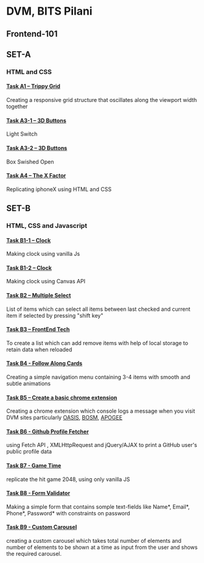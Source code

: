 # DVM, BITS Pilani
## Frontend-101
## SET-A 
### HTML and CSS


#### [Task A1 – Trippy Grid](https://chirag-wadhwa.github.io/frontend-101/A/A-1.html)
Creating a responsive grid structure that oscillates along the viewport width together 
#### [Task A3-1 – 3D Buttons](https://chirag-wadhwa.github.io/frontend-101/A/A-3-1.html)
Light Switch
#### [Task A3-2 – 3D Buttons](https://chirag-wadhwa.github.io/frontend-101/A/A-3-2.html)
Box Swished Open
#### [Task A4 – The X Factor](https://chirag-wadhwa.github.io/frontend-101/A/A-4.html)
Replicating iphoneX using HTML and CSS

## SET-B
### HTML, CSS and Javascript

#### [Task B1-1 – Clock](https://chirag-wadhwa.github.io/frontend-101/B/B-1-1.html)
Making clock using vanilla Js
#### [Task B1-2 – Clock](https://chirag-wadhwa.github.io/frontend-101/B/B-1-2.html)
Making clock using Canvas API
#### [Task B2 – Multiple Select](https://chirag-wadhwa.github.io/frontend-101/B/B-2.html)
List of items which can select all items between last checked and current item if selected by pressing "shift key"  
#### [Task B3 – FrontEnd Tech](https://chirag-wadhwa.github.io/frontend-101/B/B-3.html)
To create a list which can add remove items with help of local storage to retain data when reloaded
#### [Task B4 - Follow Along Cards](https://chirag-wadhwa.github.io/frontend-101/B/B-4.html)
Creating a simple navigation menu containing 3-4 items with smooth and subtle animations
#### [Task B5 – Create a basic chrome extension](https://github.com/chirag-wadhwa/frontend-101/tree/master/B/Chrome%20Extension)
Creating a chrome extension which console logs a message when you visit DVM sites particularly [OASIS](https://bits-oasis.org/), [BOSM](https://www.bits-bosm.org/), [APOGEE](https://www.bits-apogee.org/)
#### [Task B6 - Github Profile Fetcher](https://chirag-wadhwa.github.io/frontend-101/B/B-6.html)
using Fetch API , XMLHttpRequest and jQuery/AJAX to print a GitHub user's public profile data
#### [Task B7 - Game Time](https://chirag-wadhwa.github.io/frontend-101/B/B-7.html)
replicate the hit game 2048, using only vanilla JS
#### [Task B8 - Form Validator](https://chirag-wadhwa.github.io/frontend-101/B/B-8.html)
Making a simple form that contains somple text-fields like Name*, Email*, Phone*, Password* with constraints on password
#### [Task B9 - Custom Carousel](https://chirag-wadhwa.github.io/frontend-101/B/B-9.html)
creating a custom carousel which takes total number of elements and number of elements to be shown at a time as input from the user and shows the required carousel.
